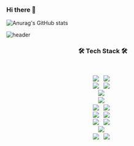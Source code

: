 ### Hi there 👋

<!--
**lullu303/lullu303** is a ✨ _special_ ✨ repository because its `README.md` (this file) appears on your GitHub profile.

Here are some ideas to get you started:

-->


![Anurag's GitHub stats](https://github-readme-stats.vercel.app/api?username=lullu303&show_icons=true&theme=radical)

<!-- 헤더 -->
![header](https://capsule-render.vercel.app/api?type=transparent&height=200&section=header&text=Jihye_Park's_GIT%20&desc=&fontColor=e0be00&fontSize=50&rotate=&fontAlignY=25&fontAlign=50&descAlignY=50&descAlign=50&&animation=twinkling)



<h3 align="center"><b>🛠 Tech Stack 🛠</b></h3>
</br>
<p align="center">
<img src="https://img.shields.io/badge/python-3776AB?style=plastic&logo=Python&logoColor=white"/></a> &nbsp
<img src="https://img.shields.io/badge/Arduino-00979D?style=plastic&logo=Arduino&logoColor=white"/></a> &nbsp <br>
<img src="https://img.shields.io/badge/Google Colab-F9AB00?style=plastic&logo=Google Colab&logoColor=white"/></a> &nbsp
<img src="https://img.shields.io/badge/Visual Studio Code-007ACC?style=plastic&logo=Visual Studio Code&logoColor=white"/></a> &nbsp <br>
<img src="https://img.shields.io/badge/Yolo-00FFFF?style=plastic&logo=Yolo&logoColor=white"/></a> &nbsp <br>
<img src="https://img.shields.io/badge/MySQL-4479A1?style=plastic&logo=MySQL&logoColor=white"/></a> &nbsp <br>
<img src="https://img.shields.io/badge/HTML5-E34F26?style=plastic&logo=HTML5&logoColor=white"/></a> &nbsp
<img src="https://img.shields.io/badge/CSS3-1572B6?style=plastic&logo=CSS3&logoColor=white"/></a> &nbsp<br>
<img src="https://img.shields.io/badge/Apache-D22128?style=plastic&logo=Apache&logoColor=white"/></a> &nbsp
<img src="https://img.shields.io/badge/PHP-777BB4?style=plastic&logo=PHP&logoColor=white"/></a> &nbsp<br>
<img src="https://img.shields.io/badge/Amazon AWS-232F3E?style=plastic&logo=Amazon%20AWS&logoColor=white"/></a> &nbsp
<img src="https://img.shields.io/badge/Amazon EC2-FF9900?style=plastic&logo=Amazon EC2&logoColor=white"/></a> &nbsp<br>
<img src="https://img.shields.io/badge/Grafana-F46800?style=plastic&logo=Grafana&logoColor=white"/></a> &nbsp<br>
<img src="https://img.shields.io/badge/Git-F05032?style=plastic&logo=Git&logoColor=white"/></a> &nbsp
<img src="https://img.shields.io/badge/Github-181717?style=plastic&logo=Github&logoColor=white"/></a> &nbsp</p>

